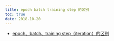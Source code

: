 ```yaml
---
title: epoch batch training step 的区别
toc: true
date: 2018-10-20
---
```




- [epoch、batch、training step（iteration）的区别](https://www.jianshu.com/p/73b57de58a3a)
